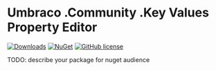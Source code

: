 # Umbraco .Community .Key Values Property Editor 

[![Downloads](https://img.shields.io/nuget/dt/Umbraco.Community.Umbraco.Community.KeyValuesPropertyEditor?color=cc9900)](https://www.nuget.org/packages/Umbraco.Community.Umbraco.Community.KeyValuesPropertyEditor/)
[![NuGet](https://img.shields.io/nuget/vpre/Umbraco.Community.Umbraco.Community.KeyValuesPropertyEditor?color=0273B3)](https://www.nuget.org/packages/Umbraco.Community.Umbraco.Community.KeyValuesPropertyEditor)
[![GitHub license](https://img.shields.io/github/license/cheeseytoastie/Umbraco.Community.KeyValuesPropertyEditor?color=8AB803)](https://github.com/cheeseytoastie/Umbraco.Community.KeyValuesPropertyEditor/blob/main/LICENSE)

TODO: describe your package for nuget audience